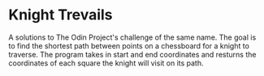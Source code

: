 # Knight Trevails
A solutions to The Odin Project's challenge of the same name. The goal is to find the shortest path between points on a chessboard for a knight to traverse. The program takes in start and end coordinates and resturns the coordinates of each square the knight will visit on its path. 